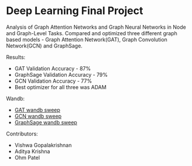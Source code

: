 # Deep Learning Final Project
Analysis of Graph Attention Networks and Graph Neural Networks in Node and Graph-Level Tasks. Compared and optimized three different graph based models - Graph Attention Network(GAT), Graph Convolution Network(GCN) and GraphSage.

Results:
 - GAT Validation Accuracy - 87%
 - GraphSage Validation Accuracy - 79%
 - GCN Validation Accuracy - 77%
 - Best optimizer for all three was ADAM

Wandb:
- [GAT wandb sweep ](https://wandb.ai/team9449/dl-gat-project-run3/reports/GAT-DL-Project--Vmlldzo3OTMzNjM4)
- [GCN wandb sweep](https://api.wandb.ai/links/team9449/0mtl5ewl)
- [GraphSage wandb sweep](https://wandb.ai/dl_project_x/my-second-sweep)


Contributors:
 - Vishwa Gopalakrishnan
 - Aditya Krishna
 - Ohm Patel

